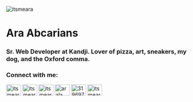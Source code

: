 <p> <img src="https://komarev.com/ghpvc/?username=itsmeara&label=Profile%20views&color=0e75b6&style=flat" alt="itsmeara" /> </p>
<h1>Ara Abcarians</h1>
<h3>Sr. Web Developer at Kandji. Lover of pizza, art, sneakers, my dog, and the Oxford comma.</h3>




<h3 align="left">Connect with me:</h3>
<p align="left">
  <a href="https://codepen.io/itsmeara" target="blank"><img align="center" src="https://raw.githubusercontent.com/rahuldkjain/github-profile-readme-generator/master/src/images/icons/Social/codepen.svg" alt="itsmeara" height="30" width="40" /></a>
  <a href="https://dev.to/itsmeara" target="blank"><img align="center" src="https://raw.githubusercontent.com/rahuldkjain/github-profile-readme-generator/master/src/images/icons/Social/devto.svg" alt="itsmeara" height="30" width="40" /></a>
  <a href="https://twitter.com/itsmeara" target="blank"><img align="center" src="https://raw.githubusercontent.com/rahuldkjain/github-profile-readme-generator/master/src/images/icons/Social/twitter.svg" alt="itsmeara" height="30" width="40" /></a>
  <a href="https://linkedin.com/in/arala" target="blank"><img align="center" src="https://raw.githubusercontent.com/rahuldkjain/github-profile-readme-generator/master/src/images/icons/Social/linked-in-alt.svg" alt="arala" height="30" width="40" /></a>
  <a href="https://stackoverflow.com/users/3196973" target="blank"><img align="center" src="https://raw.githubusercontent.com/rahuldkjain/github-profile-readme-generator/master/src/images/icons/Social/stack-overflow.svg" alt="3196973" height="30" width="40" /></a>
  <a href="https://instagram.com/itsmeara" target="blank"><img align="center" src="https://raw.githubusercontent.com/rahuldkjain/github-profile-readme-generator/master/src/images/icons/Social/instagram.svg" alt="itsmeara" height="30" width="40" /></a>
</p>



<!-- 
<p align="center"><img align="center" src="https://github-readme-stats.vercel.app/api?username=itsmeara&show_icons=true&locale=en" alt="itsmeara" /></p>

<p align="center"><img align="center" src="https://github-readme-streak-stats.herokuapp.com/?user=itsmeara&" alt="itsmeara" /></p>

<p align="center"> <a href="https://github.com/ryo-ma/github-profile-trophy"><img src="https://github-profile-trophy.vercel.app/?username=itsmeara" alt="itsmeara" /></a> </p> -->
